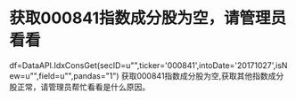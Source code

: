 # 获取000841指数成分股为空，请管理员看看

df=DataAPI.IdxConsGet(secID=u"",ticker='000841',intoDate='20171027',isNew=u"",field=u"",pandas="1")
获取000841指数成分股为空,获取其他指数成分股正常，请管理员帮忙看看是什么原因。